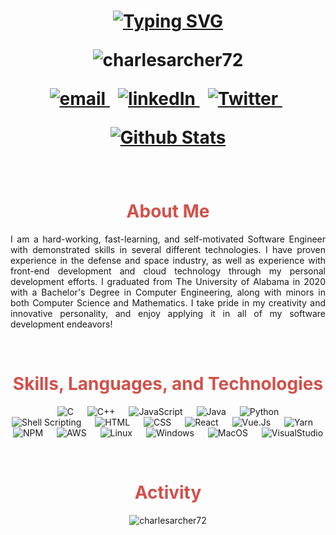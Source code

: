 <h1 align="center">
  
[![Typing SVG](https://readme-typing-svg.herokuapp.com?font=Ubuntu+Mono&size=30&color=A63636&center=true&vCenter=true&lines=Hello+World!;Welcome+To+My+GitHub!; )](https://git.io/typing-svg)
    <div align="center">
        <img src="https://komarev.com/ghpvc/?username=charlesarcher72&label=Profile%20views&color=A63636&style=plastic" alt="charlesarcher72" /> 
    </div>
<p align="center">
  <a href="mailto:charlesarcher72@gmail.com">
     <img  src="https://img.shields.io/badge/email-red?style=for-the-badge&logo=gmail&logoColor=white" alt="email">
  </a>&nbsp;
  <a href="https://www.linkedin.com/in/charlesrarcher/">
     <img  src="https://img.shields.io/badge/linkedin-0A66C2?style=for-the-badge&logo=linkedin&logoColor=white" alt="linkedIn">
  </a>&nbsp;
  <a href="https://www.charlesarcher.me/">
     <img  src="https://img.shields.io/badge/website-C3897E?style=for-the-badge&logo=about.me&logoColor=white" alt="Twitter">
  </a>&nbsp;
<p/>
<p align="center">
<a href="https://github.com/charlesarcher72">
    <img align="center" src="https://github-readme-stats.vercel.app/api?username=charlesarcher72&hide=stars&include_all_commits=true&count_private=true&show_icons=true&line_height=20&title_color=FCFAEF&icon_color=E2E0A5&text_color=FCFAEF&bg_color=A63636" alt="Github Stats">
</a>
</h1>
&emsp; 
<h1 align="center" style="color:#D3504A;">About Me</h1>
<p align="justify">
    I am a hard-working, fast-learning, and self-motivated Software Engineer with demonstrated skills in several different technologies. I have proven experience in the defense and space industry, as well as experience with front-end development and cloud technology through my personal development efforts. I graduated from The University of Alabama in 2020 with a Bachelor's Degree in Computer Engineering, along with minors in both Computer Science and Mathematics. I take pride in my creativity and innovative personality, and enjoy applying it in all of my software development endeavors!
</p>



&emsp; 
<h1 align="center" style="color:#D3504A;">Skills, Languages, and Technologies</h1>
<p align="center"> 
    &emsp; 
    <img alt="C" src="https://img.shields.io/badge/C%20-D3504A.svg?style=plastic&logo=c&logoColor=white">
    &emsp;
    <img alt="C++" src="https://img.shields.io/badge/C++%20-D3504A.svg?style=plastic&logo=c%2B%2B&logoColor=white">
    &emsp;
     <img alt="JavaScript" src="https://img.shields.io/badge/JavaScript%20-D3504A.svg?style=plastic&logo=javascript&logoColor=white">
    &emsp;
    <img alt="Java" src="https://img.shields.io/badge/Java-D3504A.svg?style=plastic&logo=java&logoColor=white">
    &emsp;
    <img alt="Python" src="https://img.shields.io/badge/Python%20-D3504A.svg?style=plastic&logo=python&logoColor=white">
    &emsp;
    <img alt="Shell Scripting" src="https://img.shields.io/badge/Shell%20Scripting%20-D3504A.svg?style=plastic&logo=gnu-bash&logoColor=white">
    &emsp; 
    <img alt="HTML" src="https://img.shields.io/badge/HTML5%20-D3504A.svg?style=plastic&logo=html5&logoColor=white"> 
    &emsp;
    <img alt="CSS" src="https://img.shields.io/badge/CSS%20-D3504A.svg?style=plastic&logo=css3&logoColor=white">
    &emsp;
    <img alt="React" src="https://img.shields.io/badge/React%20-D3504A.svg?style=plastic&logo=react&logoColor=white">
    &emsp;
    <img alt="Vue.Js" src="https://img.shields.io/badge/Vue.Js%20-D3504A.svg?style=plastic&logo=vue.js&logoColor=white">
    &emsp;
    <img alt="Yarn" src="https://img.shields.io/badge/Yarn%20-D3504A.svg?style=plastic&logo=yarn&logoColor=white">
    &emsp;
    <img alt="NPM" src="https://img.shields.io/badge/NPM%20-D3504A.svg?style=plastic&logo=npm&logoColor=white">
    &emsp;
    <img alt="AWS" src="https://img.shields.io/badge/AWS%20-D3504A.svg?style=plastic&logo=amazon-aws&logoColor=white">
    &emsp;
    <img alt="Linux" src="https://img.shields.io/badge/Linux%20-D3504A.svg?style=plastic&logo=linux&logoColor=white">
    &emsp;
    <img alt="Windows" src="https://img.shields.io/badge/WINDOWS%20-D3504A.svg?style=plastic&logo=windows&logoColor=white">
    &emsp;
    <img alt="MacOS" src="https://img.shields.io/badge/MacOS%20-D3504A.svg?style=plastic&logo=apple&logoColor=white">
    &emsp;
    <img alt="VisualStudio" src="https://img.shields.io/badge/Visual%20Studio-D3504A.svg?style=plastic&logo=visual%20studio%20code&logoColor=white">
</p>
&emsp; 

<h1 align="center" style="color:#D3504A;">Activity</h1>

<div align="center">
    <img src="https://github-readme-streak-stats.herokuapp.com?user=charlesarcher72&theme=blood-dark&border_radius=5&date_format=n%2Fj%5B%2FY%5D&background=A63636&border=FCFAEF&stroke=FCFAEF&ring=FCFAEF&dates=E2E0A5&sideLabels=FCFAEF&sideNums=FCFAEF&currStreakLabel=FCFAEF&fire=E2E0A5&currStreakNum=E2E0A5)" alt="charlesarcher72" />
</div>
&emsp; 